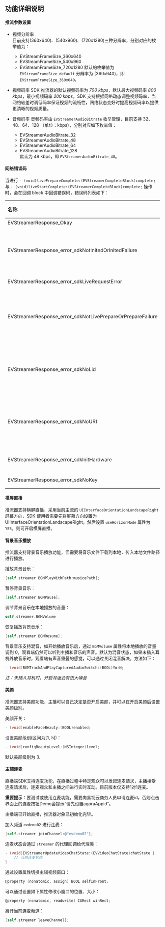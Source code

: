 ## 功能详细说明

#### 推流参数设置
* 视频分辨率  
目前支持(360x640)、(540x960)、(720x1280)三种分辨率，分别对应的枚举值为：
    * EVStreamFrameSize_360x640
    * EVStreamFrameSize_540x960
    * EVStreamFrameSize_720x1280
默认的枚举值为 `EVStreamFrameSize_default` 分辨率为 (360x640)，即 `EVStreamFrameSize_360x640`。

* 视频码率
SDK 推流器的默认视频码率为 *700 kbps*，默认最大视频码率 *800 kbps*，最小视频码率 *200 kbps*。SDK 支持根据网络动态调整视频码率，当网络较差时调低码率保证视频的流畅性，网络状态变好时提高视频码率以提供更清晰的视频质量。

* 音频码率
音频码率由 `EVStreamerAudioBitrate` 枚举管理，目前支持 32、48、64、128 （单位：kbps），分别对应如下枚举值：
    * EVStreamerAudioBitrate_32
    * EVStreamerAudioBitrate_48
    * EVStreamerAudioBitrate_64 
    * EVStreamerAudioBitrate_128  
默认为 48 kbps，即 `EVStreamerAudioBitrate_48`。

#### 网络错误码
当进行 `- (void)livePrepareComplete:(EVStreamerCompleteBlock)complete;` 与 `- (void)liveStartComplete:(EVStreamerCompleteBlock)complete;` 操作时，会在回调 block 中回调错误码，错误码列表如下：

| 名称 | 数值 | 含义 |
| :-- | :-- | :-- |
|EVStreamerResponse_Okay|0|无错误|
|EVStreamerResponse_error_sdkNotInitedOrInitedFailure|1|没有进行sdk初始化，或者sdk初始化失败|
|EVStreamerResponse_error_sdkLiveRequestError|2|直播请求失败|
|EVStreamerResponse_error_sdkNotLivePrepareOrPrepareFailure|3|没有调用直播准备接口，或调用直播准备失败|
|EVStreamerResponse_error_sdkNoLid|4|没有设置 lid, lid 一定要在 liveStart 之前设置|
|EVStreamerResponse_error_sdkNoURI|5|没有设置URI, URI 一定要在 liveStart 之前设置|
|EVStreamerResponse_error_sdkInitHardware|6|初始化硬件错误|
|EVStreamerResponse_error_sdkNoKey|7|没有设置 key|

#### 横屏直播
推流器支持横屏直播，采用当前主流的 `UIInterfaceOrientationLandscapeRight` 屏幕方向，SDK 使用者需要先将屏幕方向设置为 UIInterfaceOrientationLandscapeRight，然后设置 `useHorizonMode` 属性为 `YES`，则可开启横屏直播。

#### 背景音乐播放
推流器支持背景音乐播放功能，但需要将音乐文件下载到本地，传入本地文件路径进行播放。

播放背景音乐：

```objective-c
[self.streamer BGMPlayWithPath:musicePath];
```

暂停背景音乐：

```objective-c
[self.streamer BGMPause];
```

调节背景音乐在本地播放的音量：

```objective-c
self.streamer.BGMVolume
```

恢复播放背景音乐：

```objective-c
[self.streamer BGMResume];
```

背景音乐支持混音，如开始播放音乐后，通过 `BGMVolume` 属性将本地播放的音量调到 0，观看端仍然可以听到主播和音乐的声音。默认为混音状态，如果未插入耳机外放音乐时，观看端有声音重叠的感觉，可以通过关闭混音解决，方法如下：

```objective-c
- (void)BGMTrackAndPlayCapturedAudioSwitch:(BOOL)YorN;
```
*注：未插入耳机时，开启耳返会有很大噪音*

#### 美颜
推流器支持美颜功能，主播可以自己决定是否开启美颜，并可以在开启美颜后设置美颜级别。

美颜开关：

```objective-c
- (void)enableFaceBeauty:(BOOL)enabled;
```

设置美颜级别(区间为[1, 5])：

```objective-c
- (void)configBeautyLevel:(NSInteger)level;
```

默认美颜级别为 3.

#### 主辅连麦
直播端SDK支持连麦功能，在直播过程中特定观众可以发起连麦请求，主播接受连麦请求后，连麦观众和主播之间进行实时互动。目前版本仅支持1对1连麦。

**重要提示**：要测试或使用连麦功能，需要向易视云商务人员申请连麦id，否则点击界面上的连麦按钮Demo会提示“请先设置agoraAppid”。

主播端已开始直播，推流器对象已初始化完毕。

加入频道 `evdemo02` 进行连麦：

```objective-c
[self.streamer joinChannel:@"evdemo02"];
```

连麦状态会通过 `streamer` 的代理回调给代理类：

```objective-c
- (void)EVStreamerUpdateVideoChatState:(EVVideoChatState)chatState {
    // 当前连麦状态
}
```

通过设置属性切换主辅视频窗口：

```objective-c
@property (nonatomic, assign) BOOL selfInFront;
```

可以通过设置如下属性修改小窗口的位置、大小：

```objective-c
@property (nonatomic, readwrite) CGRect winRect; 
```

离开当前连麦频道：

```objective-c
[self.streamer leaveChannel];
```


